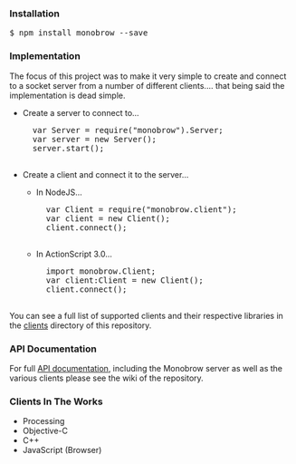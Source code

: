 ### Installation

<pre>$ npm install monobrow --save</pre>

### Implementation

The focus of this project was to make it very simple to create and connect to a socket server from a number of different clients.... that being said the implementation is dead simple.

* Create a server to connect to...

	<pre>
	var Server = require("monobrow").Server;
	var server = new Server();
	server.start();
	</pre>

* Create a client and connect it to the server...

	* In NodeJS...

		<pre>
		var Client = require("monobrow.client");
		var client = new Client();
		client.connect();
		</pre>

	* In ActionScript 3.0...

		<pre>
		import monobrow.Client;
		var client:Client = new Client();
		client.connect();
		</pre>

You can see a full list of supported clients and their respective libraries in the [clients](https://github.com/mcgaryes/monobrow/tree/master/clients) directory of this repository.

### API Documentation

For full [API documentation](https://github.com/mcgaryes/monobrow/wiki), including the Monobrow server as well as the various clients please see the wiki of the repository.

### Clients In The Works

* Processing
* Objective-C
* C++
* JavaScript (Browser)
